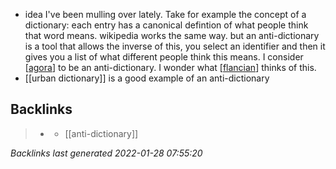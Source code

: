 * idea I've been mulling over lately. Take for example the concept of a dictionary: each entry has a canonical defintion of what people think that word means. wikipedia works the same way. but an anti-dictionary is a tool that allows the inverse of this, you select an identifier and then it gives you a list of what different people think this means. I consider [[agora]] to be an anti-dictionary. I wonder what [[flancian]] thinks of this.
* [[urban dictionary]] is a good example of an anti-dictionary

[//begin]: # "Autogenerated link references for markdown compatibility"
[agora]: agora.md "agora"
[flancian]: flancian.md "flancian"
[//end]: # "Autogenerated link references"

## Backlinks

> - [](2021-01-02.md)
>   - [[anti-dictionary]]

_Backlinks last generated 2022-01-28 07:55:20_
